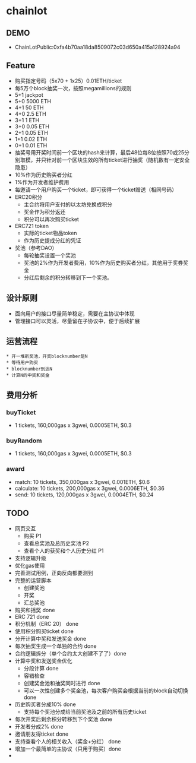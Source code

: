 # chainlot


## DEMO
 * ChainLotPublic:0xfa4b70aa18da8509072c03d650a415a128924a94

## Feature
 * 购买指定号码（5x70 + 1x25）0.01ETH/ticket
 * 每5万个block抽奖一次，按照megamillions的规则
  * 5+1 jackpot
  * 5+0 5000 ETH
  * 4+1 50 ETH
  * 4+0 2.5 ETH
  * 3+1 1 ETH
  * 3+0 0.05 ETH
  * 2+1 0.05 ETH
  * 1+1 0.02 ETH
  * 0+1 0.01 ETH
 * 抽奖号用开奖时间前一个区块的hash来计算，最后48位每8位按照70或25分别取模，并只针对前一个区块生效的所有ticket进行抽奖（随机数有一定安全隐患）
 * 10%作为历史购买者分红
 * 1%作为开发者维护费用
 * 每邀请一个用户购买一个ticket，即可获得一个ticket赠送（相同号码）
 * ERC20积分
 	* 主合约将用户支付的以太坊兑换成积分
 	* 奖金作为积分返还
 	* 积分可以再次购买ticket
 * ERC721 token
 	* 实际的ticket物品token
 	* 作为历史提成分红的凭证
 * 奖池（参考DAO）
 	* 每轮抽奖设置一个奖池
 	* 奖池的2%作为开发者费用，10%作为历史购买者分红，其他用于奖券奖金
 	* 分红后剩余的积分转移到下一个奖池。
## 设计原则
 * 面向用户的接口尽量简单稳定，需要在主协议中体现
 * 管理接口可以灵活，尽量留在子协议中，便于后续扩展
## 运营流程
	* 开一堆新奖池，开奖blocknumber是N
	* 等待用户购买
	* blocknumber到达N
	* 计算N的中奖和奖金

## 费用分析
 ### buyTicket
 * 1 tickets, 160,000gas x 3gwei, 0.0005ETH, $0.3
 ### buyRandom
 * 1 tickets, 160,000gas x 3gwei, 0.0005ETH, $0.3
 ### award
 * match: 10 tickets, 350,000gas x 3gwei, 0.001ETH, $0.6
 * calculate: 10 tickets, 200,000gas x 3gwei, 0.0006ETH, $0.36
 * send: 10 tickets, 120,000gas x 3gwei, 0.0004ETH, $0.24



## TODO
 * 网页交互 
 	* 购买 P1
 	* 查看总奖池及总历史奖池 P2
 	* 查看个人的获奖和个人历史分红 P1
 * 支持逻辑升级 
 * 优化gas使用
 * 完善测试用例，正向反向都要测到
 * 完整的运营脚本
 	* 创建奖池
 	* 开奖
 	* 汇总奖池
 * 购买和摇奖 done
 * ERC 721 done
 * 积分机制（ERC 20） done
 * 使用积分购买ticket done
 * 分开计算中奖和发送奖金 done
 * 每次抽奖生成一个单独的合约 done
 * 合约逻辑拆分（单个合约太大创建不了了）done
 * 计算中奖和发送奖金优化
 	* 分段计算 done
 	* 容错检查
 	* 创建奖金池和抽奖同时进行 done
 	* 可以一次性创建多个奖金池，每次客户购买会根据当前的block自动切换 done
 * 历史购买者分成10% done
 	* 支持每个奖池分成给当前奖池及之前的所有历史ticket
 * 每次开奖后剩余积分转移到下个奖池 done
 * 开发者分成2% done
 * 邀请朋友得ticket done
 * 支持查看个人的相关收入（奖金+分红） done
 * 增加一个最简单的主协议（只用于购买）done
 * 
 

